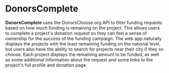# DonorsComplete
**DonorsComplete** uses the DonorsChoose.org API to filter funding requests based on how much funding is remaining on the project.
This allows users to complete a project's donation request so they can feel a sense of ownership for the success of the funding campaign. The web app naturally displays the projects with the least remaining funding on the national level, but users also have the ability to search for projects near their city if they so choose. Each project displays the remaining amount to be funded, as well as some additional information about the request and some links to the project's full profile and donation page. 
